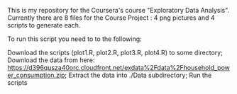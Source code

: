 This is my repository for the Coursera's course "Exploratory Data Analysis". Currently there are 8 files for the Course Project : 4 png pictures and 4 scripts to generate each.

To run this script you need to to the following:

Download the scripts (plot1.R, plot2.R, plot3.R, plot4.R) to some directory;
Download the data from here: https://d396qusza40orc.cloudfront.net/exdata%2Fdata%2Fhousehold_power_consumption.zip;
Extract the data into ./Data subdirectory;
Run the scripts
